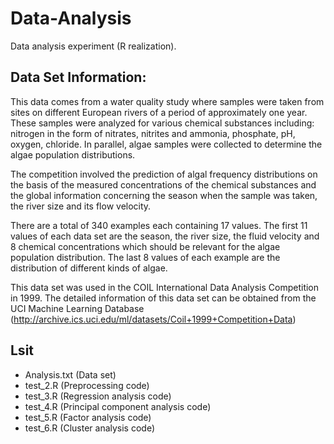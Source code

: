 # Data-Analysis
Data analysis experiment (R realization).


## Data Set Information:
This data comes from a water quality study where samples were taken from sites on different European rivers of a period of approximately one year. These samples were analyzed for various chemical substances including: nitrogen in the form of nitrates, nitrites and ammonia, phosphate, pH, oxygen, chloride. In parallel, algae samples were collected to determine the algae population distributions.

The competition involved the prediction of algal frequency distributions on the basis of the measured concentrations of the chemical substances and the global information concerning the season when the sample was taken, the river size and its flow velocity. 

There are a total of 340 examples each containing 17 values. The first 11 values of each data set are the season, the river size, the fluid velocity and 8 chemical concentrations which should be relevant for the algae population distribution. The last 8 values of each example are the distribution of different kinds of algae.

This data set was used in the COIL International Data Analysis Competition in 1999. The detailed information of this data set can be obtained from the UCI Machine Learning Database (http://archive.ics.uci.edu/ml/datasets/Coil+1999+Competition+Data)

## Lsit
- Analysis.txt (Data set)
- test_2.R (Preprocessing code)
- test_3.R (Regression analysis code)
- test_4.R (Principal component analysis code)
- test_5.R (Factor analysis code)
- test_6.R (Cluster analysis code)
